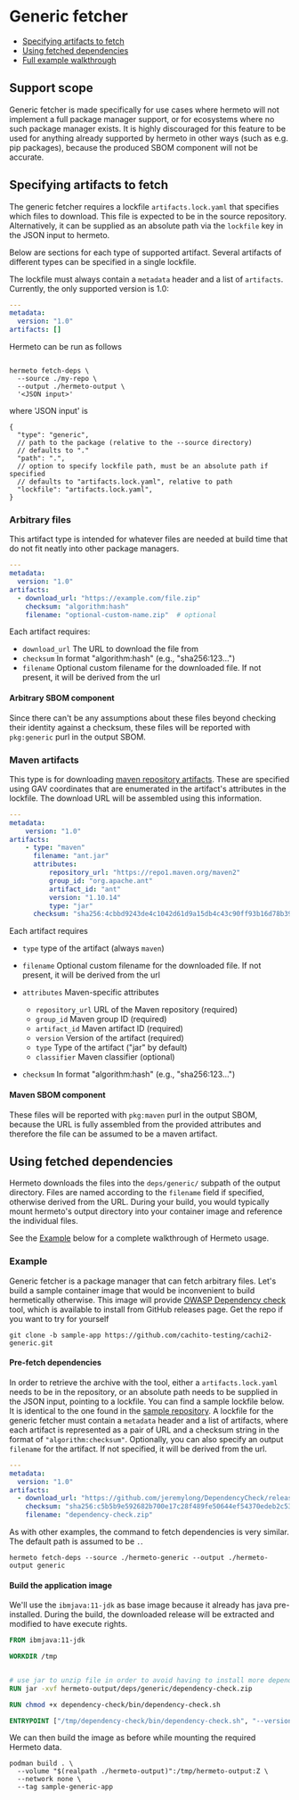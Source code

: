 # Generic fetcher

- [Specifying artifacts to fetch](#specifying-artifacts-to-fetch)
- [Using fetched dependencies](#using-fetched-dependencies)
- [Full example walkthrough](#example)

## Support scope

Generic fetcher is made specifically for use cases where hermeto will not
implement a full package manager support, or for ecosystems where no such
package manager exists. It is highly discouraged for this feature to be used for
anything already supported by hermeto in other ways (such as e.g. pip packages),
because the produced SBOM component will not be accurate.

## Specifying artifacts to fetch

The generic fetcher requires a lockfile `artifacts.lock.yaml` that specifies
which files to download. This file is expected to be in the source repository.
Alternatively, it can be supplied as an absolute path via the `lockfile` key in
the JSON input to hermeto.

Below are sections for each type of supported artifact. Several artifacts of
different types can be specified in a single lockfile.

The lockfile must always contain a `metadata` header and a list of `artifacts`.
Currently, the only supported version is 1.0:

```yaml
---
metadata:
  version: "1.0"
artifacts: []
```

Hermeto can be run as follows

```shell

hermeto fetch-deps \
  --source ./my-repo \
  --output ./hermeto-output \
  '<JSON input>'
```

where 'JSON input' is

```jsonc
{
  "type": "generic",
  // path to the package (relative to the --source directory)
  // defaults to "."
  "path": ".",
  // option to specify lockfile path, must be an absolute path if specified
  // defaults to "artifacts.lock.yaml", relative to path
  "lockfile": "artifacts.lock.yaml",
}
```

### Arbitrary files

This artifact type is intended for whatever files are needed at build time that
do not fit neatly into other package managers.

```yaml
---
metadata:
  version: "1.0"
artifacts:
  - download_url: "https://example.com/file.zip"
    checksum: "algorithm:hash"
    filename: "optional-custom-name.zip"  # optional
```

Each artifact requires:

- `download_url` The URL to download the file from
- `checksum` In format "algorithm:hash" (e.g., "sha256:123...")
- `filename` Optional custom filename for the downloaded file. If not present,
  it will be derived from the url

#### Arbitrary SBOM component

Since there can't be any assumptions about these files beyond checking their
identity against a checksum, these files will be reported with `pkg:generic`
purl in the output SBOM.

### Maven artifacts

This type is for downloading [maven repository artifacts][]. These are specified
using GAV coordinates that are enumerated in the artifact's attributes in the
lockfile. The download URL will be assembled using this information.

```yaml
---
metadata:
    version: "1.0"
artifacts:
    - type: "maven"
      filename: "ant.jar"
      attributes:
          repository_url: "https://repo1.maven.org/maven2"
          group_id: "org.apache.ant"
          artifact_id: "ant"
          version: "1.10.14"
          type: "jar"
      checksum: "sha256:4cbbd9243de4c1042d61d9a15db4c43c90ff93b16d78b39481da1c956c8e9671"
```

Each artifact requires

- `type` type of the artifact (always `maven`)
- `filename` Optional custom filename for the downloaded file. If not present,
  it will be derived from the url
- `attributes` Maven-specific attributes

  - `repository_url` URL of the Maven repository (required)
  - `group_id` Maven group ID  (required)
  - `artifact_id` Maven artifact ID  (required)
  - `version` Version of the artifact (required)
  - `type` Type of the artifact ("jar" by default)
  - `classifier` Maven classifier (optional)

- `checksum` In format "algorithm:hash" (e.g., "sha256:123...")

#### Maven SBOM component

These files will be reported with `pkg:maven` purl in the output SBOM, because
the URL is fully assembled from the provided attributes and therefore the file
can be assumed to be a maven artifact.

## Using fetched dependencies

Hermeto downloads the files into the `deps/generic/` subpath of the output
directory. Files are named according to the `filename` field if specified,
otherwise derived from the URL. During your build, you would typically mount
hermeto's output directory into your container image and reference the
individual files.

See the [Example](#example) below for a complete walkthrough of Hermeto usage.

### Example

Generic fetcher is a package manager that can fetch arbitrary files. Let's build
a sample container image that would be inconvenient to build hermetically
otherwise. This image will provide [OWASP Dependency check][] tool, which is available
to install from GitHub releases page. Get the repo if you want to try for
yourself

```shell
git clone -b sample-app https://github.com/cachito-testing/cachi2-generic.git
```

#### Pre-fetch dependencies

In order to retrieve the archive with the tool, either a `artifacts.lock.yaml`
needs to be in the repository, or an absolute path needs to be supplied in the
JSON input, pointing to a lockfile. You can find a sample lockfile below. It is
identical to the one found in the [sample repository][].
A lockfile for the generic fetcher must contain a `metadata` header and a list
of artifacts, where each artifact is represented as a pair of URL and a checksum
string in the format of `"algorithm:checksum"`. Optionally, you can also specify
an output `filename` for the artifact. If not specified, it will be derived from
the url.

```yaml
---
metadata:
  version: "1.0"
artifacts:
  - download_url: "https://github.com/jeremylong/DependencyCheck/releases/download/v11.1.0/dependency-check-11.1.0-release.zip"
    checksum: "sha256:c5b5b9e592682b700e17c28f489fe50644ef54370edeb2c53d18b70824de1e22"
    filename: "dependency-check.zip"
```

As with other examples, the command to fetch dependencies is very similar. The
default path is assumed to be `.`.

```shell
hermeto fetch-deps --source ./hermeto-generic --output ./hermeto-output generic
```

#### Build the application image

We'll use the `ibmjava:11-jdk` as base image because it already has java
pre-installed. During the build, the downloaded release will be extracted and
modified to have execute rights.

```dockerfile
FROM ibmjava:11-jdk

WORKDIR /tmp


# use jar to unzip file in order to avoid having to install more dependencies
RUN jar -xvf hermeto-output/deps/generic/dependency-check.zip

RUN chmod +x dependency-check/bin/dependency-check.sh

ENTRYPOINT ["/tmp/dependency-check/bin/dependency-check.sh", "--version"]
```

We can then build the image as before while mounting the required Hermeto data.

```shell
podman build . \
  --volume "$(realpath ./hermeto-output)":/tmp/hermeto-output:Z \
  --network none \
  --tag sample-generic-app
```

[maven repository artifacts]: https://maven.apache.org/repositories/artifacts.html
[OWASP Dependency check]: https://github.com/dependency-check/DependencyCheck
[sample repository]: https://github.com/cachito-testing/cachi2-generic/tree/sample-app
